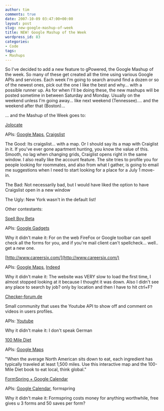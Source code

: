```yaml
---
author: tim
comments: true
date: 2007-10-09 03:47:00+00:00
layout: post
slug: new-google-mashup-of-week
title: NEW! Google Mashup of the Week
wordpress_id: 83
categories:
- Code
tags:
- Mashups
---
```


So I've decided to add a new feature to gPowered, the Google Mashup of the week.  So many of these get created all the time using various Google APIs and services.  Each week I'm going to search around find a dozen or so  of the newest ones, pick out the one I like the best and why... with a possible runner up.  As for when I'll be doing these, the new mashups will be posted sometime in between Saturday and Monday.  Usually on the weekend unless I'm going away... like next weekend (Tennessee).... and the weekend after that (Boston)...  
  

... and the Mashup of the Week goes to:  
  

[Jolocate](http://www.jolocate.com/Listings.aspx)  

APIs: [Google Maps](http://www.google.com/apis/maps/), [Craigslist](www.craigslist.org)  

The Good: Its craigslist... with a map. Or I should say its a map with Craiglist in it.  If you've ever gone apartment hunting, you know the value of this.  Smooth, no lag when changing grids, Craiglist opens right in the same window.  I also really like the account feature.  The site tries to profile you for people looking for roommates, and also from what I gather, is going to email me suggestions when I need to start looking for a place for a July 1 move-in.  

The Bad: Not necessarily bad, but I would have liked the option to have Craigslist open in a new window  

The Ugly: New York wasn't in the default list!
  
  

Other contestants:
  
  

[Spell Boy Beta](http://www.google.com/ig/directory?hl=en&url=http://www.sendsome.org/spellboy/modules/google_gadget/index.xml)  

APIs: [Google Gadgets](www.google.com/apis/gadgets/)  

Why it didn't make it: For on the web FireFox or Google toolbar can spell check all the forms for you, and if you're mail client can't spellcheck... well.. get a new one.  
  


[http://www.careersix.com/](http://www.careersix.com/)  

APIs: [Google Maps](http://www.google.com/apis/maps/), [Indeed](http://www.indeed.com/jsp/apiinfo.jsp)  

Why it didn't make it: The website was VERY slow to load the first time, I almost stopped looking at it because I thought it was down.  Also I didn't see any place to search by job? only by location and then I have to hit ctrl+F?  
  


[Checker-forum.de](http://www.checker-forum.de/wbblite/portal.php)  

Small community that uses the Youtube API to show off and comment on videos in users profiles.  

APIs: [Youtube](www.youtube.com/dev )
  

Why it didn't make it: I don't speak German  
  



[100 Mile Diet](http://100milediet.org/map/)  

APIs: [Google Maps](http://www.google.com/apis/maps/)  

"When the average North American sits down to eat, each ingredient has typically traveled at least 1,500 miles. Use this interactive map and the 100-Mile Diet book to eat local, think global."  
  



[FormSpring + Google Calendar](http://www.formspring.com/blog/2007/09/07/using-google-calendar-with-the-formspring-api/)  

APIs: [Google Calendar](code.google.com/apis/calendar/developers_guide_protocol.html), formspring  

Why it didn't make it: Formspring costs money for anything worthwhile, free gives u 3 forms and 50 saves per form?
